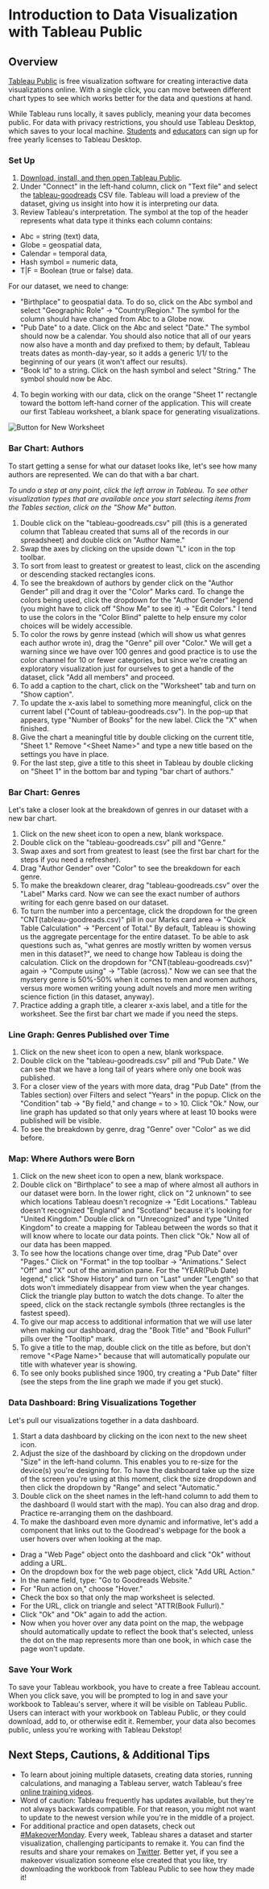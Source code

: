 # Introduction to Data Visualization with Tableau Public

## Overview
[Tableau Public](https://public.tableau.com/en-us/s/) is free visualization software for creating interactive data visualizations online. With a single click, you can move between different chart types to see which works better for the data and questions at hand.   

While Tableau runs locally, it saves publicly, meaning your data becomes public. For data with privacy restrictions, you should use Tableau Desktop, which saves to your local machine. [Students](https://www.tableau.com/academic/students?utm_campaign_id=2019176&utm_campaign=Prospecting-PROD-ALL-ALL-ALL-ALL&utm_medium=Paid+Search&utm_source=Google+Search&utm_language=EN&utm_country=USCA&kw=tableau%20for%20students&adgroup=CTX-Brand-Student-E&adused=RSA&matchtype=e&placement=&gclid=EAIaIQobChMI4uyd9faW6gIVkYbACh2MZgwNEAAYASAAEgIG6PD_BwE&gclsrc=aw.ds) and [educators](https://www.tableau.com/academic/teaching?utm_campaign_id=2019176&utm_campaign=Prospecting-CORE-ALL-ALL-ALL-ALL&utm_medium=Paid+Search&utm_source=Google+Search&utm_language=EN&utm_country=USCA&kw=%2Btableau%20for%20%2Bteachers&adgroup=CTX-Brand-Teaching-B&adused=ETA&matchtype=b&placement=&gclid=EAIaIQobChMIp5Spi_eW6gIVycDACh2PAQkjEAAYASAAEgLwKvD_BwE&gclsrc=aw.ds) can sign up for free yearly licenses to Tableau Desktop.

### Set Up
1. [Download, install, and then open Tableau Public](https://public.tableau.com/en-us/s/).
2. Under "Connect" in the left-hand column, click on "Text file" and select the [tableau-goodreads](https://drive.google.com/drive/folders/1hhkpAqz1hyyxmYLPe9K7VOR5e46DrfNZ?usp=sharing) CSV file. Tableau will load a preview of the dataset, giving us insight into how it is interpreting our data.
3. Review Tableau's interpretation. The symbol at the top of the header represents what data type it thinks each column contains:
- Abc = string (text) data,
- Globe = geospatial data, 
- Calendar = temporal data, 
- Hash symbol = numeric data, 
- T|F = Boolean (true or false) data. 
 
For our dataset, we need to change:
- "Birthplace" to geospatial data. To do so, click on the Abc symbol and select "Geographic Role" -> "Country/Region." The symbol for the column should have changed from Abc to a Globe now.
- "Pub Date" to a date. Click on the Abc and select "Date." The symbol should now be a calendar. You should also notice that all of our years now also have a month and day prefixed to them; by default, Tableau treats dates as month-day-year, so it adds a generic 1/1/ to the beginning of our years (it won't affect our results).
- "Book Id" to a string. Click on the hash symbol and select "String." The symbol should now be Abc.

4. To begin working with our data, click on the orange "Sheet 1" rectangle toward the bottom left-hand corner of the application. This will create our first Tableau worksheet, a blank space for generating visualizations.

![Button for New Worksheet](https://github.com/cderose/course-prep/blob/main/tableau-desktop.png)

### Bar Chart: Authors 
To start getting a sense for what our dataset looks like, let's see how many authors are represented. We can do that with a bar chart.

*To undo a step at any point, click the left arrow in Tableau. To see other visualization types that are available once you start selecting items from the Tables section, click on the "Show Me" button.*

1. Double click on the "tableau-goodreads.csv" pill (this is a generated column that Tableau created that sums all of the records in our spreadsheet) and double click on "Author Name."
2. Swap the axes by clicking on the upside down "L" icon in the top toolbar.
3. To sort from least to greatest or greatest to least, click on the ascending or descending stacked rectangles icons.
4. To see the breakdown of authors by gender click on the "Author Gender" pill and drag it over the "Color" Marks card. To change the colors being used, click the dropdown for the "Author Gender" legend (you might have to click off "Show Me" to see it) -> "Edit Colors." I tend to use the colors in the "Color Blind" palette to help ensure my color choices will be widely accessible.
5. To color the rows by genre instead (which will show us what genres each author wrote in), drag the "Genre" pill over "Color." We will get a warning since we have over 100 genres and good practice is to use the color channel for 10 or fewer categories, but since we're creating an exploratory visualization just for ourselves to get a handle of the dataset, click "Add all members" and proceed.
6. To add a caption to the chart, click on the "Worksheet" tab and turn on "Show caption".
7. To update the x-axis label to something more meaningful, click on the current label ("Count of tableau-goodreads.csv"). In the pop-up that appears, type "Number of Books" for the new label. Click the "X" when finished. 
8. Give the chart a meaningful title by double clicking on the current title, "Sheet 1." Remove "\<Sheet Name>" and type a new title based on the settings you have in place. 
9. For the last step, give a title to this sheet in Tableau by double clicking on "Sheet 1" in the bottom bar and typing "bar chart of authors."

### Bar Chart: Genres
Let's take a closer look at the breakdown of genres in our dataset with a new bar chart.

1. Click on the new sheet icon to open a new, blank workspace.
2. Double click on the "tableau-goodreads.csv" pill and "Genre."
3. Swap axes and sort from greatest to least (see the first bar chart for the steps if you need a refresher).
4. Drag "Author Gender" over "Color" to see the breakdown for each genre.
5. To make the breakdown clearer, drag "tableau-goodreads.csv" over the "Label" Marks card. Now we can see the exact number of authors writing for each genre based on our dataset.
6. To turn the number into a percentage, click the dropdown for the green "CNT(tableau-goodreads.csv)" pill in our Marks card area -> "Quick Table Calculation" -> "Percent of Total." By default, Tableau is showing us the aggregate percentage for the entire dataset. To be able to ask questions such as, "what genres are mostly written by women versus men in this dataset?", we need to change how Tableau is doing the calculation. Click on the dropdown for "CNT(tableau-goodreads.csv)" again -> "Compute using" -> "Table (across)." Now we can see that the mystery genre is 50%-50% when it comes to men and women authors, versus more women writing young adult novels and more men writing science fiction (in this dataset, anyway).
7. Practice adding a graph title, a clearer x-axis label, and a title for the worksheet. See the first bar chart we made if you need the steps.

### Line Graph: Genres Published over Time
1. Click on the new sheet icon to open a new, blank workspace.
2. Double click on the "tableau-goodreads.csv" pill and "Pub Date." We can see that we have a long tail of years where only one book was published.
3. For a closer view of the years with more data, drag "Pub Date" (from the Tables section) over Filters and select "Years" in the popup. Click on the "Condition" tab -> "By field," and change = to > 10. Click "Ok." Now, our line graph has updated so that only years where at least 10 books were published will be visible.
4. To see the breakdown by genre, drag "Genre" over "Color" as we did before. 

### Map: Where Authors were Born
1. Click on the new sheet icon to open a new, blank workspace.
2. Double click on "Birthplace" to see a map of where almost all authors in our dataset were born. In the lower right, click on "2 unknown" to see which locations Tableau doesn't recognize -> "Edit Locations." Tableau doesn't recognized "England" and "Scotland" because it's looking for "United Kingdom." Double click on "Unrecognized" and type "United Kingdom" to create a mapping for Tableau between the words so that it will know where to locate our data points. Then click "Ok." Now all of our data has been mapped.
3. To see how the locations change over time, drag "Pub Date" over "Pages." Click on "Format" in the top toolbar -> "Animations." Select "Off" and "X" out of the animation pane. For the "YEAR(Pub Date) legend," click "Show History" and turn on "Last" under "Length" so that dots won't immediately disappear from view when the year changes. Click the triangle play button to watch the dots change. To alter the speed, click on the stack rectangle symbols (three rectangles is the fastest speed).
4. To give our map access to additional information that we will use later when making our dashboard, drag the "Book Title" and "Book Fullurl" pills over the "Tooltip" mark.
5. To give a title to the map, double click on the title as before, but don't remove "\<Page Name>" because that will automatically populate our title with whatever year is showing.
6. To see only books published since 1900, try creating a "Pub Date" filter (see the steps from the line graph we made if you get stuck).

### Data Dashboard: Bring Visualizations Together
Let's pull our visualizations together in a data dashboard.
1. Start a data dashboard by clicking on the icon next to the new sheet icon.
2. Adjust the size of the dashboard by clicking on the dropdown under "Size" in the left-hand column. This enables you to re-size for the device(s) you're designing for. To have the dashboard take up the size of the screen you're using at this moment, click the size dropdown and then click the dropdown by "Range" and select "Automatic."
3. Double click on the sheet names in the left-hand column to add them to the dashboard (I would start with the map). You can also drag and drop. Practice re-arranging them on the dashboard.
4. To make the dashboard even more dynamic and informative, let's add a component that links out to the Goodread's webpage for the book a user hovers over when looking at the map.
- Drag a "Web Page" object onto the dashboard and click "Ok" without adding a URL. 
- On the dropdown box for the web page object, click "Add URL Action."
- In the name field, type: "Go to Goodreads Website."
- For "Run action on," choose "Hover."
- Check the box so that only the map worksheet is selected.
- For the URL, click on triangle  and select "ATTR(Book Fullurl)."
- Click "Ok" and "Ok" again to add the action.
- Now when you hover over any data point on the map, the webpage should automatically update to reflect the book that's selected, unless the dot on the map represents more than one book, in which case the page won't update.

### Save Your Work
To save your Tableau workbook, you have to create a free Tableau account. When you click save, you will be prompted to log in and save your workbook to Tableau's server, where it will be visible on Tableau Public. Users can interact with your workbook on Tableau Public, or they could download, add to, or otherwise edit it. Remember, your data also becomes public, unless you're working with Tableau Dekstop! 

## Next Steps, Cautions, & Additional Tips
* To learn about joining multiple datasets, creating data stories, running calculations, and managing a Tableau server, watch Tableau's free [online training videos](https://www.tableau.com/learn/training/20201).
* Word of caution: Tableau frequently has updates available, but they're not always backwards compatible. For that reason, you might not want to update to the newest version while you're in the middle of a project.
* For additional practice and open datasets, check out [#MakeoverMonday](https://www.makeovermonday.co.uk/). Every week, Tableau shares a dataset and starter visualization, challenging participants to remake it. You can find the results and share your remakes on [Twitter](https://twitter.com/hashtag/makeovermonday?ref_src=twsrc%5Egoogle%7Ctwcamp%5Eserp%7Ctwgr%5Ehashtag). Better yet, if you see a makeover visualization someone else created that you like, try downloading the workbook from Tableau Public to see how they made it!
